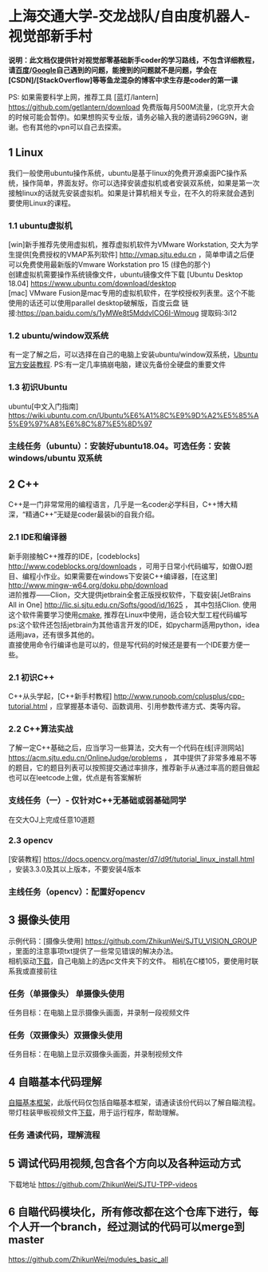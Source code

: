 
# 上海交通大学-交龙战队/自由度机器人-视觉部新手村<br>
**说明：此文档仅提供针对视觉部零基础新手coder的学习路线，不包含详细教程，请[百度](www.baidu.com)/[Google](www.google.com)自己遇到的问题，能搜到的问题就不是问题，学会在[CSDN]/[StackOverflow]等等鱼龙混杂的博客中求生存是coder的第一课**<br>

PS: 如果需要科学上网，推荐工具 [蓝灯/lantern] https://github.com/getlantern/download 免费版每月500M流量，(北京开大会的时候可能会暂停)。如果想购买专业版，请务必输入我的邀请码296G9N，谢谢。也有其他的vpn可以自己去探索。
## 1 Linux
我们一般使用ubuntu操作系统，ubuntu是基于linux的免费开源桌面PC操作系统，操作简单，界面友好。你可以选择安装虚拟机或者安装双系统，如果是第一次接触linux的话就先安装虚拟机。如果是计算机相关专业，在不久的将来就会遇到要使用Linux的课程。

### 1.1 ubuntu虚拟机
[win]新手推荐先使用虚拟机，推荐虚拟机软件为VMware Workstation, 交大为学生提供[免费授权的VMAP系列软件] http://vmap.sjtu.edu.cn  ，简单申请之后便可以免费使用最新版的Vmware Workstation pro 15 (绿色的那个)<br>
创建虚拟机需要操作系统镜像文件，ubuntu镜像文件下载 [Ubuntu Desktop 18.04] https://www.ubuntu.com/download/desktop <br>
[mac] VMware Fusion是mac专用的虚拟机软件，在学校授权列表里。这个不能使用的话还可以使用parallel desktop破解版，百度云盘 链接:https://pan.baidu.com/s/1yMWe8t5MddvICO6I-Wmoug  提取码:3i12     

### 1.2 ubuntu/window双系统
有一定了解之后，可以选择在自己的电脑上安装ubuntu/window双系统，[Ubuntu官方安装教程](https://tutorials.ubuntu.com/tutorial/tutorial-create-a-usb-stick-on-windows?_ga=2.147366260.2141779721.1542328276-1363744011.1542328276#0). PS:有一定几率搞崩电脑，建议先备份全硬盘的重要文件<br>

### 1.3 初识Ubuntu
ubuntu[中文入门指南] https://wiki.ubuntu.com.cn/Ubuntu%E6%A1%8C%E9%9D%A2%E5%85%A5%E9%97%A8%E6%8C%87%E5%8D%97 <br>

### 主线任务（ubuntu）：安装好ubuntu18.04。可选任务：安装windows/ubuntu 双系统

## 2 C++
C++是一门非常常用的编程语言，几乎是一名coder必学科目，C++博大精深，“精通C++”无疑是coder最装bi的自我介绍。

### 2.1 IDE和编译器
新手刚接触C++推荐的IDE，[codeblocks] http://www.codeblocks.org/downloads ，可用于日常小代码编写，如做OJ题目、编程小作业。如果需要在windows下安装C++编译器，[在这里] http://www.mingw-w64.org/doku.php/download  <br>
进阶推荐——Clion，交大提供jetbrain全套正版授权软件，下载安装[JetBrains All in One] http://lic.si.sjtu.edu.cn/Softs/good/id/1625 ，
其中包括Clion. 使用这个软件需要学习使用[cmake](https://www.cnblogs.com/cv-pr/p/6206921.html), 推荐在Linux中使用，适合较大型工程代码编写<br>
ps:这个软件还包括jetbrain为其他语言开发的IDE，如pycharm适用python，idea适用java，还有很多其他的。<br>
直接使用命令行编译也是可以的，但是写代码的时候还是要有一个IDE要方便一些。


### 2.1 初识C++
C++从头学起，[C++新手村教程] http://www.runoob.com/cplusplus/cpp-tutorial.html ，应掌握基本语句、函数调用、引用参数传递方式、类等内容。

### 2.2 C++算法实战
了解一定C++基础之后，应当学习一些算法，交大有一个代码在线[评测网站] https://acm.sjtu.edu.cn/OnlineJudge/problems ，
其中提供了非常多难易不等的题目，它的题目列表可以按照提交通过率排序，推荐新手从通过率高的题目做起<br>
也可以在leetcode上做，优点是有答案解析

### 支线任务（一）- 仅针对C++无基础或弱基础同学 <br>
  在交大OJ上完成任意10道题

### 2.3 opencv
[安装教程] https://docs.opencv.org/master/d7/d9f/tutorial_linux_install.html ，安装3.3.0及其以上版本，不要安装4版本

### 主线任务（opencv）：配置好opencv

## 3 摄像头使用
示例代码：[摄像头使用] https://github.com/ZhikunWei/SJTU_VISION_GROUP ，里面的注意事项txt提供了一些常见错误的解决办法。<br>
相机驱动[下载](https://github.com/ZhikunWei/SJTU_VISION_GROUP/tree/master/%E7%9B%B8%E6%9C%BA%E9%A9%B1%E5%8A%A8)，自己电脑上的选pc文件夹下的文件。
相机在C楼105，要使用时联系我或直接前往

### 任务（单摄像头） 单摄像头使用 <br>
任务目标：在电脑上显示摄像头画面，并录制一段视频文件

### 任务（双摄像头）双摄像头使用 <br>
任务目标：在电脑上显示双摄像头画面，并录制视频文件


## 4 自瞄基本代码理解
[自瞄基本框架](https://github.com/ZhikunWei/SJTU_VISION_GROUP/tree/master/stereovision_from_cameras_and_videoFiles)，此版代码仅包括自瞄基本框架，请通读该份代码以了解自瞄流程。<br>
带灯柱装甲板视频文件[下载](https://github.com/ZhikunWei/SJTU_VISION_GROUP/tree/master/videos)，用于运行程序，帮助理解。<br>
### 任务 通读代码，理解流程

## 5 调试代码用视频,包含各个方向以及各种运动方式
  下载地址 https://github.com/ZhikunWei/SJTU-TPP-videos
  
## 6 自瞄代码模块化，所有修改都在这个仓库下进行，每个人开一个branch，经过测试的代码可以merge到master
   https://github.com/ZhikunWei/modules_basic_all
